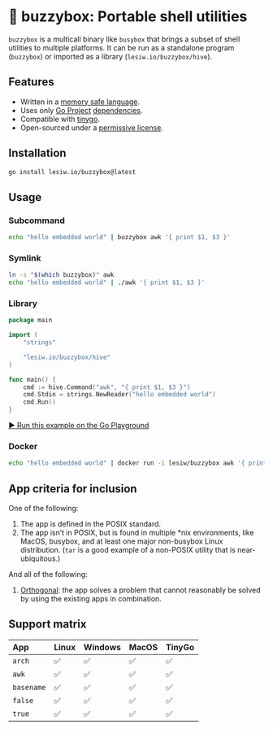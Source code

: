 # 🐝 buzzybox: Portable shell utilities

`buzzybox` is a multicall binary like `busybox` that brings a subset of shell
utilities to multiple platforms. It can be run as a standalone program
(`buzzybox`) or imported as a library (`lesiw.io/buzzybox/hive`).

## Features

* Written in a [memory safe language](https://media.defense.gov/2023/Dec/06/2003352724/-1/-1/0/THE-CASE-FOR-MEMORY-SAFE-ROADMAPS-TLP-CLEAR.PDF#page=19).
* Uses only [Go Project](https://go.dev/project) [dependencies](go.mod).
* Compatible with [tinygo](https://tinygo.org/).
* Open-sourced under a [permissive license](LICENSE).

## Installation

``` sh
go install lesiw.io/buzzybox@latest
```

## Usage

### Subcommand

```sh
echo "hello embedded world" | buzzybox awk '{ print $1, $3 }'
```

### Symlink

```sh
ln -s "$(which buzzybox)" awk
echo "hello embedded world" | ./awk '{ print $1, $3 }'
```

### Library

```go
package main

import (
	"strings"

	"lesiw.io/buzzybox/hive"
)

func main() {
	cmd := hive.Command("awk", "{ print $1, $3 }")
	cmd.Stdin = strings.NewReader("hello embedded world")
	cmd.Run()
}
```

[▶️ Run this example on the Go Playground](https://go.dev/play/p/NI5W18yuX8A)

### Docker

```sh
echo "hello embedded world" | docker run -i lesiw/buzzybox awk '{ print $1, $3 }'
```

## App criteria for inclusion

One of the following:
1. The app is defined in the POSIX standard.
2. The app isn’t in POSIX, but is found in multiple *nix environments, like
   MacOS, busybox, and at least one major non-busybox Linux distribution. (`tar`
   is a good example of a non-POSIX utility that is near-ubiquitous.)

And all of the following:
1. [Orthogonal](https://go.dev/talks/2010/ExpressivenessOfGo-2010.pdf): the app
   solves a problem that cannot reasonably be solved by using the existing apps
   in combination.

## Support matrix

| App        | Linux | Windows | MacOS | TinyGo |
|:-----------|:------|:--------|:------|--------|
| `arch`     | ✅    | ✅      | ✅    | ✅     |
| `awk`      | ✅    | ✅      | ✅    | ✅     |
| `basename` | ✅    | ✅      | ✅    | ✅     |
| `false`    | ✅    | ✅      | ✅    | ✅     |
| `true`     | ✅    | ✅      | ✅    | ✅     |
